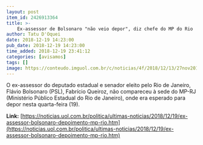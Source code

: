 ```yaml
---
layout: post
item_id: 2426913364
title: >-
    Ex-assessor de Bolsonaro "não veio depor", diz chefe do MP do Rio
author: Tatu D'Oquei
date: 2018-12-19 14:23:00
pub_date: 2018-12-19 14:23:00
time_added: 2018-12-19 23:41:12
categories: [avisamos]
tags: []
image: https://conteudo.imguol.com.br/c/noticias/4f/2018/12/13/27nov2018---flavio-bolsonaro-e-jair-bolsonaro-em-brasilia-1544700567036_v2_615x300.jpg
---
```


O ex-assessor do deputado estadual e senador eleito pelo Rio de Janeiro, Flávio Bolsonaro (PSL), Fabrício Queiroz, não compareceu à sede do MP-RJ (Ministério Público Estadual do Rio de Janeiro), onde era esperado para depor nesta quarta-feira (19).

**Link:** [https://noticias.uol.com.br/politica/ultimas-noticias/2018/12/19/ex-assessor-bolsonaro-depoimento-mp-rio.htm](https://noticias.uol.com.br/politica/ultimas-noticias/2018/12/19/ex-assessor-bolsonaro-depoimento-mp-rio.htm)

